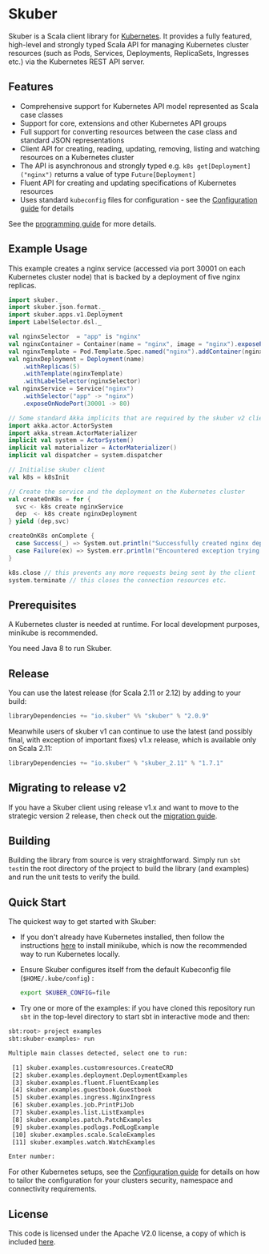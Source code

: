 
# Skuber

Skuber is a Scala client library for [Kubernetes](http://kubernetes.io). It provides a fully featured, high-level and strongly typed Scala API for managing Kubernetes cluster resources (such as Pods, Services, Deployments, ReplicaSets, Ingresses  etc.) via the Kubernetes REST API server.

## Features

- Comprehensive support for Kubernetes API model represented as Scala case classes
- Support for core, extensions and other Kubernetes API groups
- Full support for converting resources between the case class and standard JSON representations 
- Client API for creating, reading, updating, removing, listing and watching resources on a Kubernetes cluster
- The API is asynchronous and strongly typed e.g. `k8s get[Deployment]("nginx")` returns a value of type `Future[Deployment]`
- Fluent API for creating and updating specifications of Kubernetes resources
- Uses standard `kubeconfig` files for configuration - see the [Configuration guide](docs/Configuration.md) for details

See the [programming guide](docs/GUIDE.md) for more details.

## Example Usage

This example creates a nginx service (accessed via port 30001 on each Kubernetes cluster node) that is backed by a deployment of five nginx replicas.

```scala
import skuber._
import skuber.json.format._
import skuber.apps.v1.Deployment
import LabelSelector.dsl._

val nginxSelector  = "app" is "nginx" 
val nginxContainer = Container(name = "nginx", image = "nginx").exposePort(80) 
val nginxTemplate = Pod.Template.Spec.named("nginx").addContainer(nginxContainer).addLabel("app" -> "nginx")
val nginxDeployment = Deployment(name)
    .withReplicas(5)
    .withTemplate(nginxTemplate)
    .withLabelSelector(nginxSelector)
val nginxService = Service("nginx")
    .withSelector("app" -> "nginx")
    .exposeOnNodePort(30001 -> 80) 

// Some standard Akka implicits that are required by the skuber v2 client API
import akka.actor.ActorSystem
import akka.stream.ActorMaterializer
implicit val system = ActorSystem()
implicit val materializer = ActorMaterializer()
implicit val dispatcher = system.dispatcher

// Initialise skuber client
val k8s = k8sInit

// Create the service and the deployment on the Kubernetes cluster
val createOnK8s = for {
  svc <- k8s create nginxService
  dep  <- k8s create nginxDeployment
} yield (dep,svc)

createOnK8s onComplete {
  case Success(_) => System.out.println("Successfully created nginx deployment & service on Kubernetes cluster")
  case Failure(ex) => System.err.println("Encountered exception trying to create resources on Kubernetes cluster: " + ex)
}

k8s.close // this prevents any more requests being sent by the client
system.terminate // this closes the connection resources etc.
```

## Prerequisites

A Kubernetes cluster is needed at runtime. For local development purposes, minikube is recommended.

You need Java 8 to run Skuber.

## Release

You can use the latest release (for Scala 2.11 or 2.12) by adding to your build:

```sbt
libraryDependencies += "io.skuber" %% "skuber" % "2.0.9"    
```

Meanwhile users of skuber v1 can continue to use the latest (and possibly final, with exception of important fixes) v1.x release, which is available only on Scala 2.11:

```sbt
libraryDependencies += "io.skuber" % "skuber_2.11" % "1.7.1"
```

## Migrating to release v2

If you have a Skuber client using release v1.x and want to move to the strategic version 2 release, then check out the [migration guide](docs/MIGRATION_1-to-2.md).

## Building

Building the library from source is very straightforward. Simply run `sbt test`in the root directory of the project to build the library (and examples) and run the unit tests to verify the build.

## Quick Start

The quickest way to get started with Skuber:

- If you don't already have Kubernetes installed, then follow the instructions [here](https://github.com/kubernetes/minikube) to install minikube, which is now the recommended way to run Kubernetes locally.

- Ensure Skuber configures itself from the default Kubeconfig file (`$HOME/.kube/config`) : 

    ```bash
    export SKUBER_CONFIG=file
    ``` 

- Try one or more of the examples: if you have cloned this repository run `sbt` in the top-level directory to start sbt in interactive mode and then:

```bash
sbt:root> project examples
sbt:skuber-examples> run

Multiple main classes detected, select one to run:

 [1] skuber.examples.customresources.CreateCRD
 [2] skuber.examples.deployment.DeploymentExamples
 [3] skuber.examples.fluent.FluentExamples
 [4] skuber.examples.guestbook.Guestbook
 [5] skuber.examples.ingress.NginxIngress
 [6] skuber.examples.job.PrintPiJob
 [7] skuber.examples.list.ListExamples
 [8] skuber.examples.patch.PatchExamples
 [9] skuber.examples.podlogs.PodLogExample
 [10] skuber.examples.scale.ScaleExamples
 [11] skuber.examples.watch.WatchExamples

Enter number:
```

For other Kubernetes setups, see the [Configuration guide](docs/Configuration.md) for details on how to tailor the configuration for your clusters security, namespace and connectivity requirements.



## License

This code is licensed under the Apache V2.0 license, a copy of which is included [here](LICENSE.txt).
